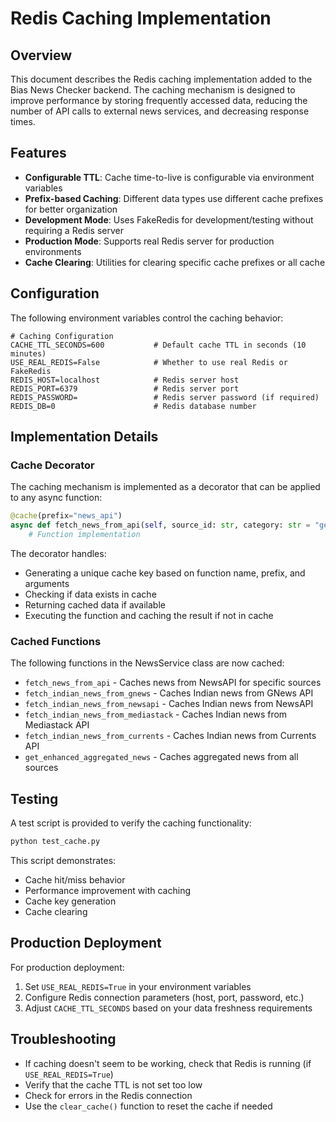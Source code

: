 # Redis Caching Implementation

## Overview

This document describes the Redis caching implementation added to the Bias News Checker backend. The caching mechanism is designed to improve performance by storing frequently accessed data, reducing the number of API calls to external news services, and decreasing response times.

## Features

- **Configurable TTL**: Cache time-to-live is configurable via environment variables
- **Prefix-based Caching**: Different data types use different cache prefixes for better organization
- **Development Mode**: Uses FakeRedis for development/testing without requiring a Redis server
- **Production Mode**: Supports real Redis server for production environments
- **Cache Clearing**: Utilities for clearing specific cache prefixes or all cache

## Configuration

The following environment variables control the caching behavior:

```
# Caching Configuration
CACHE_TTL_SECONDS=600           # Default cache TTL in seconds (10 minutes)
USE_REAL_REDIS=False            # Whether to use real Redis or FakeRedis
REDIS_HOST=localhost            # Redis server host
REDIS_PORT=6379                 # Redis server port
REDIS_PASSWORD=                 # Redis server password (if required)
REDIS_DB=0                      # Redis database number
```

## Implementation Details

### Cache Decorator

The caching mechanism is implemented as a decorator that can be applied to any async function:

```python
@cache(prefix="news_api")
async def fetch_news_from_api(self, source_id: str, category: str = "general") -> List[dict]:
    # Function implementation
```

The decorator handles:
- Generating a unique cache key based on function name, prefix, and arguments
- Checking if data exists in cache
- Returning cached data if available
- Executing the function and caching the result if not in cache

### Cached Functions

The following functions in the NewsService class are now cached:

- `fetch_news_from_api` - Caches news from NewsAPI for specific sources
- `fetch_indian_news_from_gnews` - Caches Indian news from GNews API
- `fetch_indian_news_from_newsapi` - Caches Indian news from NewsAPI
- `fetch_indian_news_from_mediastack` - Caches Indian news from Mediastack API
- `fetch_indian_news_from_currents` - Caches Indian news from Currents API
- `get_enhanced_aggregated_news` - Caches aggregated news from all sources

## Testing

A test script is provided to verify the caching functionality:

```bash
python test_cache.py
```

This script demonstrates:
- Cache hit/miss behavior
- Performance improvement with caching
- Cache key generation
- Cache clearing

## Production Deployment

For production deployment:

1. Set `USE_REAL_REDIS=True` in your environment variables
2. Configure Redis connection parameters (host, port, password, etc.)
3. Adjust `CACHE_TTL_SECONDS` based on your data freshness requirements

## Troubleshooting

- If caching doesn't seem to be working, check that Redis is running (if `USE_REAL_REDIS=True`)
- Verify that the cache TTL is not set too low
- Check for errors in the Redis connection
- Use the `clear_cache()` function to reset the cache if needed